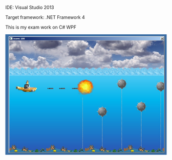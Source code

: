 
IDE: Visual Studio 2013

Target framework: .NET Framework 4

This is my exam work on C# WPF

![screen](screenshots.jpg)
